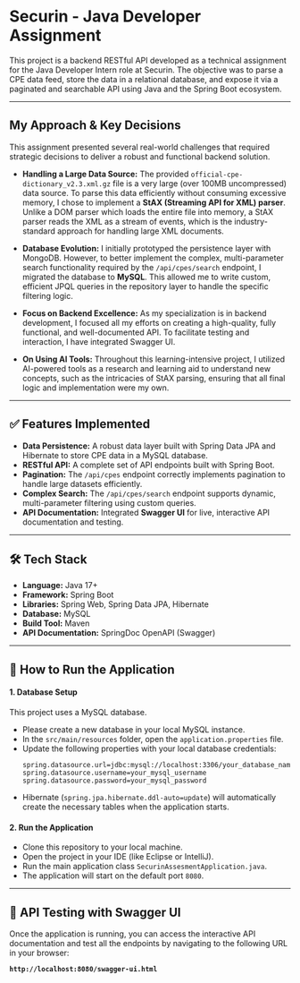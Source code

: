 # Securin - Java Developer Assignment

This project is a backend RESTful API developed as a technical assignment for the Java Developer Intern role at Securin. The objective was to parse a CPE data feed, store the data in a relational database, and expose it via a paginated and searchable API using Java and the Spring Boot ecosystem.

---

## My Approach & Key Decisions

This assignment presented several real-world challenges that required strategic decisions to deliver a robust and functional backend solution.


* **Handling a Large Data Source:** The provided `official-cpe-dictionary_v2.3.xml.gz` file is a very large (over 100MB uncompressed) data source. To parse this data efficiently without consuming excessive memory, I chose to implement a **StAX (Streaming API for XML) parser**. Unlike a DOM parser which loads the entire file into memory, a StAX parser reads the XML as a stream of events, which is the industry-standard approach for handling large XML documents.

* **Database Evolution:** I initially prototyped the persistence layer with MongoDB. However, to better implement the complex, multi-parameter search functionality required by the `/api/cpes/search` endpoint, I migrated the database to **MySQL**. This allowed me to write custom, efficient JPQL queries in the repository layer to handle the specific filtering logic.

* **Focus on Backend Excellence:** As my specialization is in backend development, I focused all my efforts on creating a high-quality, fully functional, and well-documented API. To facilitate testing and interaction, I have integrated Swagger UI.

* **On Using AI Tools:** Throughout this learning-intensive project, I utilized AI-powered tools as a research and learning aid to understand new concepts, such as the intricacies of StAX parsing, ensuring that all final logic and implementation were my own.

---

## ✅ Features Implemented

* **Data Persistence:** A robust data layer built with Spring Data JPA and Hibernate to store CPE data in a MySQL database.
* **RESTful API:** A complete set of API endpoints built with Spring Boot.
* **Pagination:** The `/api/cpes` endpoint correctly implements pagination to handle large datasets efficiently.
* **Complex Search:** The `/api/cpes/search` endpoint supports dynamic, multi-parameter filtering using custom queries.
* **API Documentation:** Integrated **Swagger UI** for live, interactive API documentation and testing.

---

## 🛠️ Tech Stack

* **Language:** Java 17+
* **Framework:** Spring Boot
* **Libraries:** Spring Web, Spring Data JPA, Hibernate
* **Database:** MySQL
* **Build Tool:** Maven
* **API Documentation:** SpringDoc OpenAPI (Swagger)

---

## 🚀 How to Run the Application

#### 1. Database Setup
This project uses a MySQL database.
* Please create a new database in your local MySQL instance.
* In the `src/main/resources` folder, open the `application.properties` file.
* Update the following properties with your local database credentials:
    ```properties
    spring.datasource.url=jdbc:mysql://localhost:3306/your_database_name
    spring.datasource.username=your_mysql_username
    spring.datasource.password=your_mysql_password
    ```
* Hibernate (`spring.jpa.hibernate.ddl-auto=update`) will automatically create the necessary tables when the application starts.

#### 2. Run the Application
* Clone this repository to your local machine.
* Open the project in your IDE (like Eclipse or IntelliJ).
* Run the main application class `SecurinAssesmentApplication.java`.
* The application will start on the default port `8080`.

---

## 🔬 API Testing with Swagger UI

Once the application is running, you can access the interactive API documentation and test all the endpoints by navigating to the following URL in your browser:

**`http://localhost:8080/swagger-ui.html`**
